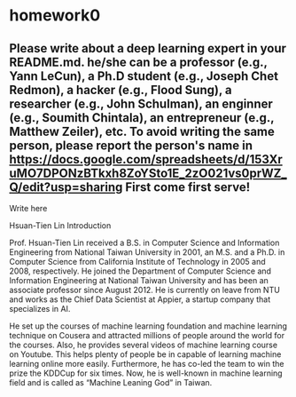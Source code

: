 # homework0
Please write about a deep learning expert in your README.md.
he/she can be a professor (e.g., Yann LeCun), a Ph.D student (e.g., Joseph Chet Redmon), a hacker (e.g., Flood Sung), a researcher (e.g., John Schulman), an enginner (e.g., Soumith Chintala), an entrepreneur (e.g., Matthew Zeiler), etc.
To avoid writing the same person, please report the person's name in  
https://docs.google.com/spreadsheets/d/153XruMO7DPONzBTkxh8ZoYSto1E_2zO021vs0prWZ_Q/edit?usp=sharing
First come first serve!
-------
Write here


Hsuan-Tien Lin Introduction

Prof. Hsuan-Tien Lin received a B.S. in Computer Science and Information Engineering from National Taiwan University in 2001, an M.S. and a Ph.D. in Computer Science from California Institute of Technology in 2005 and 2008, respectively. He joined the Department of Computer Science and Information Engineering at National Taiwan University and has been an associate professor since August 2012. He is currently on leave from NTU and works as the Chief Data Scientist at Appier, a startup company that specializes in AI.

He set up the courses of machine learning foundation and machine learning technique on Cousera and attracted millions of people around the world for the courses. Also, he provides several videos of machine learning course on Youtube. This helps plenty of people be in capable of learning machine learning online more easily. Furthermore, he has co-led the team to win the prize the KDDCup for six times. Now, he is well-known in machine learning field and is called as “Machine Leaning God” in Taiwan.
